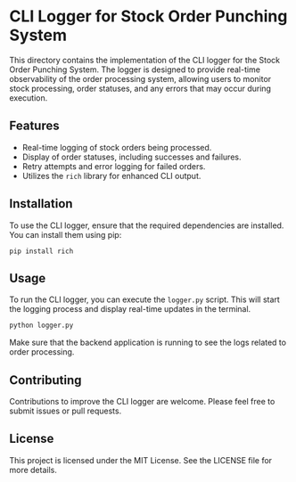 # CLI Logger for Stock Order Punching System

This directory contains the implementation of the CLI logger for the Stock Order Punching System. The logger is designed to provide real-time observability of the order processing system, allowing users to monitor stock processing, order statuses, and any errors that may occur during execution.

## Features

- Real-time logging of stock orders being processed.
- Display of order statuses, including successes and failures.
- Retry attempts and error logging for failed orders.
- Utilizes the `rich` library for enhanced CLI output.

## Installation

To use the CLI logger, ensure that the required dependencies are installed. You can install them using pip:

```
pip install rich
```

## Usage

To run the CLI logger, you can execute the `logger.py` script. This will start the logging process and display real-time updates in the terminal.

```bash
python logger.py
```

Make sure that the backend application is running to see the logs related to order processing.

## Contributing

Contributions to improve the CLI logger are welcome. Please feel free to submit issues or pull requests.

## License

This project is licensed under the MIT License. See the LICENSE file for more details.